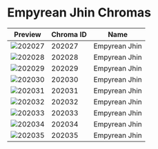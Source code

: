 # Empyrean Jhin Chromas

| Preview | Chroma ID | Name |
|---------|-----------|------|
| ![202027](https://raw.communitydragon.org/latest/plugins/rcp-be-lol-game-data/global/default/v1/champion-chroma-images/202/202027.png) | 202027 | Empyrean Jhin |
| ![202028](https://raw.communitydragon.org/latest/plugins/rcp-be-lol-game-data/global/default/v1/champion-chroma-images/202/202028.png) | 202028 | Empyrean Jhin |
| ![202029](https://raw.communitydragon.org/latest/plugins/rcp-be-lol-game-data/global/default/v1/champion-chroma-images/202/202029.png) | 202029 | Empyrean Jhin |
| ![202030](https://raw.communitydragon.org/latest/plugins/rcp-be-lol-game-data/global/default/v1/champion-chroma-images/202/202030.png) | 202030 | Empyrean Jhin |
| ![202031](https://raw.communitydragon.org/latest/plugins/rcp-be-lol-game-data/global/default/v1/champion-chroma-images/202/202031.png) | 202031 | Empyrean Jhin |
| ![202032](https://raw.communitydragon.org/latest/plugins/rcp-be-lol-game-data/global/default/v1/champion-chroma-images/202/202032.png) | 202032 | Empyrean Jhin |
| ![202033](https://raw.communitydragon.org/latest/plugins/rcp-be-lol-game-data/global/default/v1/champion-chroma-images/202/202033.png) | 202033 | Empyrean Jhin |
| ![202034](https://raw.communitydragon.org/latest/plugins/rcp-be-lol-game-data/global/default/v1/champion-chroma-images/202/202034.png) | 202034 | Empyrean Jhin |
| ![202035](https://raw.communitydragon.org/latest/plugins/rcp-be-lol-game-data/global/default/v1/champion-chroma-images/202/202035.png) | 202035 | Empyrean Jhin |